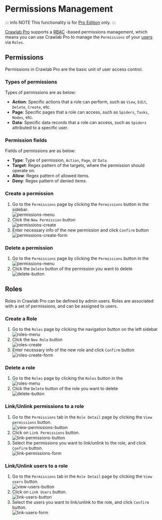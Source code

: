 # Permissions Management

::: info NOTE
This functionality is for [Pro Edition](https://www.crawlab.cn/en/prices) only.
:::

[Crawlab Pro](https://www.crawlab.cn/en/prices) supports a [RBAC](https://www.imperva.com/learn/data-security/role-based-access-control-rbac/)
-based permissions management, which means you can use Crawlab Pro to manage the `Permissions`
of your [users](../user) via `Roles`.

## Permissions

Permissions in Crawlab Pro are the basic unit of user access control.

### Types of permissions

Types of permissions are as below:

- **Action**: Specific actions that a role can perform, such as `View`, `Edit`, `Delete`, `Create`, etc.
- **Page**: Specific pages that a role can access, such as `Spiders`, `Tasks`, `Nodes`, etc.
- **Data**: Specific data records that a role can access, such as `Spiders` attributed to a specific user.

### Permission fields

Fields of permissions are as below:

- **Type**: Type of permission, `Action`, `Page`, or `Data`.
- **Target**: Regex pattern of the targets, where the permission should operate on.
- **Allow**: Regex pattern of allowed items.
- **Deny**: Regex pattern of denied items.

### Create a permission

1. Go to the `Permissions` page by clicking the `Permissions` button in the
   sidebar. <br/>![permissions-menu](/img/guide/permissions-menu.png)
2. Click the `New Permission` button <br/>![permissions-create](/img/guide/permissions-create.png)
3. Enter necessary info of the new permission and click `Confirm`
   button <br/>![permissions-create-form](/img/guide/permissions-create-form.png)

### Delete a permission

1. Go to the `Permissions` page by clicking the `Permissions` button in
   the <br/>![permissions-menu](/img/guide/permissions-menu.png)
2. Click the `Delete` button of the permission you want to delete <br/>![delete-button](/img/guide/delete-button.png)

## Roles

Roles in Crawlab Pro can be defined by admin users. Roles are associated with a set of permissions, and can be assigned
to users.

### Create a Role

1. Go to the `Roles` page by clicking the navigation button on the left sidebar <br/>![roles-menu](/img/guide/roles-menu.png)
2. Click the `New Role` button <br/>![roles-create](/img/guide/roles-create.png)
3. Enter necessary info of the new role and click `Confirm` button <br/>![roles-create-form](/img/guide/roles-create-form.png)

### Delete a role

1. Go to the `Roles` page by clicking the `Roles` button in
   the <br/>![roles-menu](/img/guide/roles-menu.png)
2. Click the `Delete` button of the role you want to delete <br/>![delete-button](/img/guide/delete-button.png)

### Link/Unlink permissions to a role

1. Go to the `Permissions` tab in the `Role Detail` page by clicking the `View permissions`
   button. <br/>![view-permissions-button](/img/guide/view-permissions-button.png)
2. Click on `Link Permissions` button. <br/>![link-permissions-button](/img/guide/link-permissions-button.png)
3. Select the permissions you want to link/unlink to the
   role, and click `Confirm` button. <br/>![link-permissions-form](/img/guide/link-permissions-form.png)

### Link/Unlink users to a role

1. Go to the `Permissions` tab in the `Role Detail` page by clicking the `View users`
   button. <br/>![view-users-button](/img/guide/view-users-button.png)
2. Click on `Link Users` button. <br/>![link-users-button](/img/guide/link-users-button.png)
3. Select the users you want to link/unlink to the
   role, and click `Confirm` button. <br/>![link-users-form](/img/guide/link-users-form.png)
